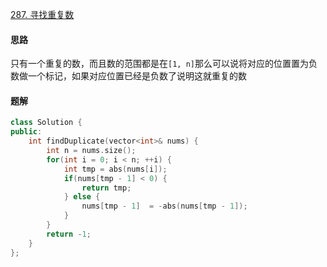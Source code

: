 [287. 寻找重复数](https://leetcode.cn/problems/find-the-duplicate-number)

#### 思路

只有一个重复的数，而且数的范围都是在`[1, n]`那么可以说将对应的位置置为负数做一个标记，如果对应位置已经是负数了说明这就重复的数

#### 题解

```c++
class Solution {
public:
    int findDuplicate(vector<int>& nums) {
        int n = nums.size();
        for(int i = 0; i < n; ++i) {
            int tmp = abs(nums[i]);
            if(nums[tmp - 1] < 0) {
                return tmp;
            } else {
                nums[tmp - 1]  = -abs(nums[tmp - 1]);
            }
        }
        return -1;
    }
};
```

